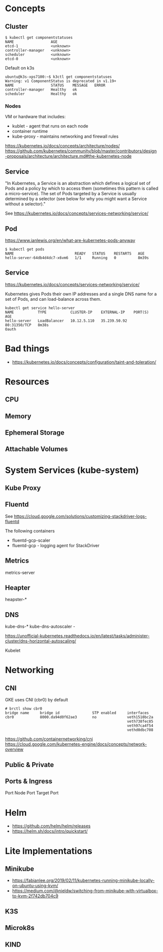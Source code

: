 # Concepts

## Cluster

```
$ kubectl get componentstatuses
NAME                 AGE
etcd-1               <unknown>
controller-manager   <unknown>
scheduler            <unknown>
etcd-0               <unknown>
```

Default on k3s
```
ubuntu@k3s-xps7100:~$ k3ctl get componentstatuses
Warning: v1 ComponentStatus is deprecated in v1.19+
NAME                 STATUS    MESSAGE   ERROR
controller-manager   Healthy   ok        
scheduler            Healthy   ok   
```

### Nodes

VM or hardware that includes:
* kublet - agent that runs on each node 
* container runtime
* kube-proxy - maintains networking and firewall rules


https://kubernetes.io/docs/concepts/architecture/nodes/
https://github.com/kubernetes/community/blob/master/contributors/design-proposals/architecture/architecture.md#the-kubernetes-node

## Service

"In Kubernetes, a Service is an abstraction which defines a logical set of Pods and a policy by which to access them (sometimes this pattern is called a micro-service). The set of Pods targeted by a Service is usually determined by a selector (see below for why you might want a Service without a selector)."

See https://kubernetes.io/docs/concepts/services-networking/service/


## Pod

https://www.ianlewis.org/en/what-are-kubernetes-pods-anyway


```
$ kubectl get pods
NAME                            READY   STATUS    RESTARTS   AGE
hello-server-64db4d4dc7-x6vm6   1/1     Running   0          8m39s
```

## Service

https://kubernetes.io/docs/concepts/services-networking/service/

Kubernetes gives Pods their own IP addresses and a single DNS name for a set of Pods, and can load-balance across them.

```
kubectl get service hello-server
NAME           TYPE           CLUSTER-IP    EXTERNAL-IP    PORT(S)        AGE
hello-server   LoadBalancer   10.12.5.110   35.239.50.92   80:31350/TCP   8m38s
Oauth
```

# Bad things

- https://kubernetes.io/docs/concepts/configuration/taint-and-toleration/

# Resources

## CPU

## Memory

## Ephemeral Storage

## Attachable Volumes

# System Services (kube-system)


## Kube Proxy

## Fluentd

See https://cloud.google.com/solutions/customizing-stackdriver-logs-fluentd

The following containers

- fluentd-gcp-scaler
- fluentd-gcp - logging agent for StackDriver

## Metrics

metrics-server

## Heapter

heapster-*

## DNS

kube-dns-*
kube-dns-autoscaler -

https://unofficial-kubernetes.readthedocs.io/en/latest/tasks/administer-cluster/dns-horizontal-autoscaling/


Kubelet



# Networking

## CNI

GKE uses CNI (cbr0) by default

```
# brctl show cbr0
bridge name     bridge id               STP enabled     interfaces
cbr0            8000.da94d0f62ae3       no              veth1510bc2a
                                                        veth738fec85
                                                        veth97ca4f54
                                                        vethd0dbc708
```

https://github.com/containernetworking/cni
https://cloud.google.com/kubernetes-engine/docs/concepts/network-overview

## Public & Private

## Ports & Ingress

Port
Node Port
Target Port


# Helm

- https://github.com/helm/helm/releases
- https://helm.sh/docs/intro/quickstart/ 

# Lite Implementations

## Minikube
- https://fabianlee.org/2019/02/11/kubernetes-running-minikube-locally-on-ubuntu-using-kvm/
- https://medium.com/@nieldw/switching-from-minikube-with-virtualbox-to-kvm-2f742db704c9

## K3S

## Microk8s

## KIND
